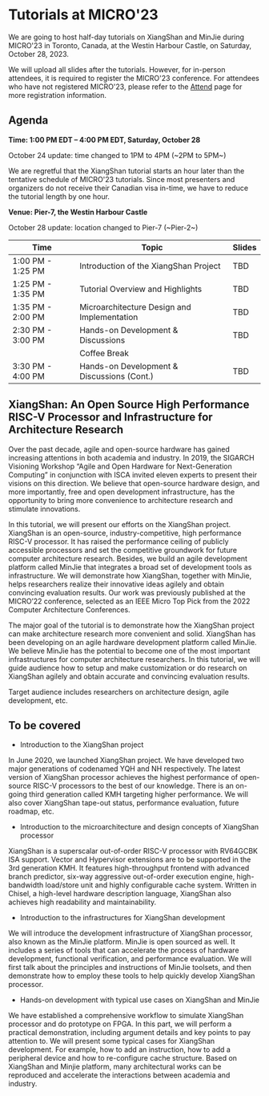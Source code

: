 # Tutorials at MICRO'23

We are going to host half-day tutorials on XiangShan and MinJie during MICRO'23 in Toronto, Canada, at the Westin Harbour Castle, on Saturday, October 28, 2023.

We will upload all slides after the tutorials. However, for in-person attendees, it is required to register the MICRO'23 conference. For attendees who have not registered MICRO'23, please refer to the [Attend](https://microarch.org/micro56/attend/) page for more registration information.

## Agenda

**Time: 1:00 PM EDT – 4:00 PM EDT, Saturday, October 28**

October 24 update: time changed to 1PM to 4PM (~2PM to 5PM~)

We are regretful that the XiangShan tutorial starts an hour later than the tentative schedule of MICRO'23 tutorials.
Since most presenters and organizers do not receive their Canadian visa in-time,
we have to reduce the tutorial length by one hour.

**Venue: Pier-7, the Westin Harbour Castle**

October 28 update: location changed to Pier-7 (~Pier-2~)

| Time | Topic | Slides |
| ---- | ----- | ------ |
| 1:00 PM - 1:25 PM | Introduction of the XiangShan Project | TBD |
| 1:25 PM - 1:35 PM | Tutorial Overview and Highlights | TBD |
| 1:35 PM - 2:00 PM | Microarchitecture Design and Implementation | TBD |
| 2:30 PM - 3:00 PM | Hands-on Development & Discussions | TBD |
| | Coffee Break | |
| 3:30 PM - 4:00 PM | Hands-on Development & Discussions (Cont.) | TBD |



## XiangShan: An Open Source High Performance RISC-V Processor and Infrastructure for Architecture Research

Over the past decade, agile and open-source hardware has gained increasing attentions in both academia and industry. In 2019, the SIGARCH Visioning Workshop “Agile and Open Hardware for Next-Generation Computing” in conjunction with ISCA invited eleven experts to present their visions on this direction. We believe that open-source hardware design, and more importantly, free and open development infrastructure, has the opportunity to bring more convenience to architecture research and stimulate innovations.

In this tutorial, we will present our efforts on the XiangShan project. XiangShan is an open-source, industry-competitive, high performance RISC-V processor. It has raised the performance ceiling of publicly accessible processors and set the competitive groundwork for future computer architecture research. Besides, we build an agile development platform called MinJie that integrates a broad set of development tools as infrastructure. We will demonstrate how XiangShan, together with MinJie, helps researchers realize their innovative ideas agilely and obtain convincing evaluation results. Our work was previously published at the MICRO’22 conference, selected as an IEEE Micro Top Pick from the 2022 Computer Architecture Conferences.

The major goal of the tutorial is to demonstrate how the XiangShan project can make architecture research more convenient and solid. XiangShan has been developing on an agile hardware development platform called MinJie. We believe MinJie has the potential to become one of the most important infrastructures for computer architecture researchers. In this tutorial, we will guide audience how to setup and make customization or do research on XiangShan agilely and obtain accurate and convincing evaluation results.

Target audience includes researchers on architecture design, agile development, etc.

## To be covered

- Introduction to the XiangShan project

In June 2020, we launched XiangShan project. We have developed two major generations of codenamed YQH and NH respectively. The latest version of XiangShan processor achieves the highest performance of open-source RISC-V processors to the best of our knowledge. There is an on-going third generation called KMH targeting higher performance. We will also cover XiangShan tape-out status, performance evaluation, future roadmap, etc.

- Introduction to the microarchitecture and design concepts of XiangShan processor

XiangShan is a superscalar out-of-order RISC-V processor with RV64GCBK ISA support. Vector and Hypervisor extensions are to be supported in the 3rd generation KMH. It features high-throughput frontend with advanced branch predictor, six-way aggressive out-of-order execution engine, high-bandwidth load/store unit and highly configurable cache system. Written in Chisel, a high-level hardware description language, XiangShan also achieves high readability and maintainability.

- Introduction to the infrastructures for XiangShan development

We will introduce the development infrastructure of XiangShan processor, also known as the MinJie platform. MinJie is open sourced as well. It includes a series of tools that can accelerate the process of hardware development, functional verification, and performance evaluation. We will first talk about the principles and instructions of MinJie toolsets, and then demonstrate how to employ these tools to help quickly develop XiangShan processor.

- Hands-on development with typical use cases on XiangShan and MinJie

We have established a comprehensive workflow to simulate XiangShan processor and do prototype on FPGA. In this part, we will perform a practical demonstration, including argument details and key points to pay attention to. We will present some typical cases for XiangShan development. For example, how to add an instruction, how to add a peripheral device and how to re-configure cache structure. Based on XiangShan and Minjie platform, many architectural works can be reproduced and accelerate the interactions between academia and industry.

